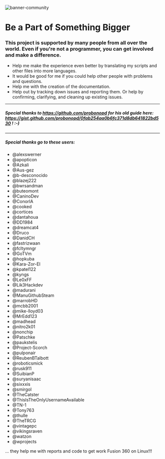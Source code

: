![banner-community](https://user-images.githubusercontent.com/79079633/129786544-ac0e9ea1-b6e5-4ff7-9c69-4671ae71ba6d.png)

# Be a Part of Something Bigger

### This project is supported by many people from all over the world. Even if you're not a programmer, you can get involved and make a difference.

- Help me make the experience even better by translating my scripts and other files into more languages.
- It would be good for me if you could help other people with problems and questions.
- Help me with the creation of the documentation.
- Help out by tracking down issues and reporting them. Or help by confirming, clarifying, and cleaning up existing issues.

---

##### Special thanks to https://github.com/probonopd for his old guide here: https://gist.github.com/probonopd/0fab254aa0b6fc371d8db641822bd530 ! :-)

---

##### Special thanks go to these users:

- @alexswerner
- @apopticon
- @Azkali
- @Aus-gez
- @b-desconocido
- @blazej222
- @bwrsandman
- @buteomont
- @CaninoDev
- @ConorIA
- @cooked
- @cortices
- @dantahoua
- @DD1984
- @dreamcat4
- @Druco
- @DanidCH
- @fastrizwaan
- @fcltymngr
- @GoTVm
- @hopkuba
- @Kara-Zor-El
- @kpatel122
- @kyngs
- @Le0xFF
- @Lik3Hackdev
- @madurani
- @ManuGithubSteam
- @marrobHD
- @mcbb2001
- @mike-lloyd03
- @MrEdd123
- @madhead
- @nitro2k01
- @nonchip
- @Patschke
- @paukstelis
- @Project-Scorch
- @pulponair
- @ReubenBTalbott
- @roboticsmick
- @rusk911
- @SuibianP
- @suryanisaac
- @sixxxis
- @smirgol
- @TheCatster
- @ThisIsTheOnlyUsernameAvailable
- @TN-1
- @Tony763
- @thulle
- @TheTRCG
- @vintagepc
- @vikingsraven
- @watzon
- @wprojects

... they help me with reports and code to get work Fusion 360 on Linux!!!

